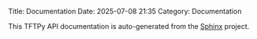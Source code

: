 Title: Documentation
Date: 2025-07-08 21:35
Category: Documentation

This TFTPy API documentation is auto-generated from the [Sphinx](https://www.sphinx-doc.org/) project.
